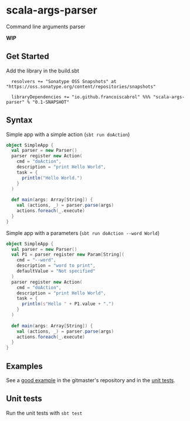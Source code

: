 # scala-args-parser
Command line arguments parser

**WIP**

## Get Started

Add the library in the build.sbt
```
  resolvers += "Sonatype OSS Snapshots" at "https://oss.sonatype.org/content/repositories/snapshots"
  
  libraryDependencies += "io.github.francoiscabrol" %%% "scala-args-parser" % "0.1-SNAPSHOT"
```

## Syntax

Simple app with a simple action (`sbt run doAction`)
```scala
object SimpleApp {
  val parser = new Parser()
  parser register new Action(
    cmd = "doAction",
    description = "print Hello World",
    task = {
      println("Hello World.")
    }
  )
  
  def main(args: Array[String]) { 
    val (actions, _) = parser.parse(args)
    actions.foreach(_.execute)
  }
}
```

Simple app with a parameters (`sbt run doAction --word World`)
```scala
object SimpleApp {
  val parser = new Parser()
  val P1 = parser register new Param[String](
    cmd = "--word",
    description = "word to print",
    defaultValue = "Not specified"
  )
  parser register new Action(
    cmd = "doAction",
    description = "print Hello World",
    task = {
      println(s"Hello " + P1.value + ".")
    }
  )
  
  def main(args: Array[String]) { 
    val (actions, _) = parser.parse(args)
    actions.foreach(_.execute)
  }
}
```

## Examples
See a [good example](https://github.com/francoiscabrol/gitmaster/blob/master/src/main/scala/com/francoiscabrol/gitmaster/gmaster.scala) in the gitmaster's repository and in the [unit tests](https://github.com/francoiscabrol/scala-args-parser/blob/master/src/test/scala/argsparser/ParserTest.scala).


## Unit tests
Run the unit tests with `sbt test`
